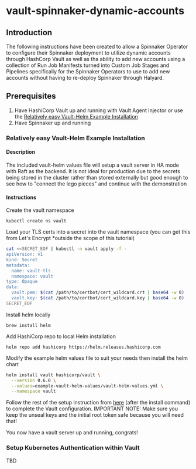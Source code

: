 # vault-spinnaker-dynamic-accounts

## Introduction

The following instructions have been created to allow a Spinnaker Operator to configure their Spinnaker deployment to utilize dynamic accounts through HashCorp Vault as well as tha ability to add new accounts using a collection of Run Job Manifests turned into Custom Job Stages and Pipelines specifically for the Spinnaker Operators to use to add new accounts without having to re-deploy Spinnaker through Halyard.

## Prerequisites

1. Have HashiCorp Vault up and running with Vault Agent Injector or use the [Relatively easy Vault-Helm Example Installation](#relatively-easy-vault-helm-example-installation)
1. Have Spinnaker up and running

### Relatively easy Vault-Helm Example Installation

#### Description

The included vault-helm values file will setup a vault server in HA mode with Raft as the backend. It is not ideal for production due to the secrets being stored in the cluster rather than stored externally but good enough to see how to "connect the lego pieces" and continue with the demonstration

#### Instructions

Create the vault namespace

`kubectl create ns vault`

Load your TLS certs into a secret into the vault namespace (you can get this from Let's Encrypt *outside the scope of this tutorial)

```sh
cat <<SECRET_EOF | kubectl -n vault apply -f -
apiVersion: v1
kind: Secret
metadata:
  name: vault-tls
  namespace: vault
type: Opaque
data:
  vault.pem: $(cat /path/to/certbot/cert_wildcard.crt | base64 -w 0)
  vault.key: $(cat /path/to/certbot/cert_wildcard.key | base64 -w 0)
SECRET_EOF
```

Install helm locally

`brew install helm`

Add HashiCorp repo to local Helm installation

`helm repo add hashicorp https://helm.releases.hashicorp.com`

Modify the example helm values file to suit your needs then install the helm chart

```sh
helm install vault hashicorp/vault \
  --version 0.6.0 \
  --values=example-vault-helm-values/vault-helm-values.yml \
  --namespace vault
```

Follow the rest of the setup instruction from [here](https://www.vaultproject.io/docs/platform/k8s/helm/examples/ha-with-raft#highly-available-vault-cluster-with-integrated-storage-raft) (after the install command) to complete the Vault configuration. IMPORTANT NOTE: Make sure you keep the unseal keys and the initial root token safe because you will need that!

You now have a vault server up and running, congrats!

### Setup Kubernetes Authentication within Vault

TBD